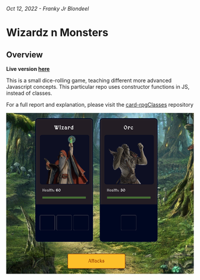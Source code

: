 *Oct 12, 2022 - Franky Jr Blondeel*


# Wizardz n Monsters

## Overview

**Live version [here](https://wizardz-n-monsters.netlify.app/)**

This is a small dice-rolling game, teaching different more advanced Javascript concepts.
This particular repo uses constructor functions in JS, instead of classes.

For a full report and explanation, please visit the [card-rpgClasses](https://github.com/MrFranksJr/card-rpgClasses) repository

<p align="center">
<img alt="screenshot of the game" src="https://github.com/MrFranksJr/MrFranksJr/blob/main/assets/card-rpg/result.png">
</p>